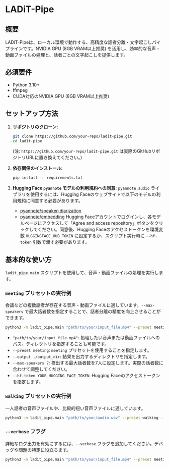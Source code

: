 # LADiT-Pipe

## 概要
LADiT-Pipeは、ローカル環境で動作する、高精度な話者分離・文字起こしパイプラインです。NVIDIA GPU (8GB VRAM以上推奨) を活用し、効率的な音声・動画ファイルの処理と、話者ごとの文字起こしを提供します。

## 必須要件
- Python 3.10+
- ffmpeg
- CUDA対応のNVIDIA GPU (8GB VRAM以上推奨)

## セットアップ方法

1.  **リポジトリのクローン:**
    ```bash
    git clone https://github.com/your-repo/ladit-pipe.git
    cd ladit-pipe
    ```
    (注: `https://github.com/your-repo/ladit-pipe.git` は実際のGitHubリポジトリURLに置き換えてください。)

2.  **依存関係のインストール:**
    ```bash
    pip install -r requirements.txt
    ```

3.  **Hugging Face `pyannote` モデルの利用規約への同意:**
    `pyannote.audio` ライブラリを使用するには、Hugging Faceのウェブサイトで以下のモデルの利用規約に同意する必要があります。
    - [pyannote/speaker-diarization](https://huggingface.co/pyannote/speaker-diarization)
    - [pyannote/embedding](https://huggingface.co/pyannote/embedding)
    Hugging Faceアカウントでログインし、各モデルページにアクセスして「Agree and access repository」ボタンをクリックしてください。同意後、Hugging Faceのアクセストークンを環境変数 `HUGGINGFACE_HUB_TOKEN` に設定するか、スクリプト実行時に `--hf-token` 引数で渡す必要があります。

## 基本的な使い方

`ladit_pipe.main` スクリプトを使用して、音声・動画ファイルの処理を実行します。

### `meeting` プリセットの実行例

会議などの複数話者が存在する音声・動画ファイルに適しています。`--max-speakers` で最大話者数を指定することで、話者分離の精度を向上させることができます。

```bash
python3 -m ladit_pipe.main "path/to/your/input_file.mp4" --preset meeting --output ./output_dir --max-speakers 7 --hf-token YOUR_HUGGING_FACE_TOKEN
```

-   `"path/to/your/input_file.mp4"`: 処理したい音声または動画ファイルへのパス。ディレクトリを指定することも可能です。
-   `--preset meeting`: `meeting` プリセットを使用することを指定します。
-   `--output ./output_dir`: 結果を出力するディレクトリを指定します。
-   `--max-speakers 7`: 検出する最大話者数を7人に設定します。実際の話者数に合わせて調整してください。
-   `--hf-token YOUR_HUGGING_FACE_TOKEN`: Hugging Faceのアクセストークンを指定します。

### `walking` プリセットの実行例

一人話者の音声ファイルや、比較的短い音声ファイルに適しています。

```bash
python3 -m ladit_pipe.main "path/to/your/audio.wav" --preset walking --output ./output_dir --hf-token YOUR_HUGGING_FACE_TOKEN
```

### `--verbose` フラグ

詳細なログ出力を有効にするには、`--verbose` フラグを追加してください。デバッグや問題の特定に役立ちます。

```bash
python3 -m ladit_pipe.main "path/to/your/input_file.mp4" --preset meeting --output ./output_dir --max-speakers 7 --hf-token YOUR_HUGGING_FACE_TOKEN --verbose
```
